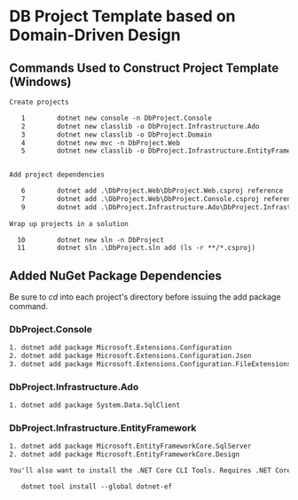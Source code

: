 # DB Project Template based on Domain-Driven Design

## Commands Used to Construct Project Template (Windows)

```txt
Create projects

   1        dotnet new console -n DbProject.Console
   2        dotnet new classlib -o DbProject.Infrastructure.Ado
   3        dotnet new classlib -o DbProject.Domain
   4        dotnet new mvc -n DbProject.Web
   5        dotnet new classlib -o DbProject.Infrastructure.EntityFramework


Add project dependencies

   6        dotnet add .\DbProject.Web\DbProject.Web.csproj reference .\DbProject.Domain\DbProject.Domain.csproj .\DbProject.Infrastructure.Ado\DbProject.Infrastructure.Ado.csproj .\DbProject.Infrastructure.EntityFramework\DbProject.Infrastructure.EntityFramework.csproj
   7        dotnet add .\DbProject.Web\DbProject.Console.csproj reference .\DbProject.Domain\DbProject.Domain.csproj .\DbProject.Infrastructure.Ado\DbProject.Infrastructure.Ado.csproj .\DbProject.Infrastructure.EntityFramework\DbProject.Infrastructure.EntityFramework.csproj 
   9        dotnet add .\DbProject.Infrastructure.Ado\DbProject.Infrastructure.Ado.csproj reference .\DbProject.Domain\DbProject.Domain.csproj   7        dotnet add .\DbProject.Infrastructure.EntityFramework\DbProject.Infrastructure.EntityFramework.csproj reference .\DbProject.Domain\DbProject.Domain.csproj   
 
Wrap up projects in a solution

  10        dotnet new sln -n DbProject
  11        dotnet sln .\DbProject.sln add (ls -r **/*.csproj)
  ```

## Added NuGet Package Dependencies
Be sure to *cd* into each project's directory before issuing the add package command.

### DbProject.Console

```txt
1. dotnet add package Microsoft.Extensions.Configuration
2. dotnet add package Microsoft.Extensions.Configuration.Json
3. dotnet add package Microsoft.Extensions.Configuration.FileExtensions
```

### DbProject.Infrastructure.Ado

```txt
1. dotnet add package System.Data.SqlClient
```

### DbProject.Infrastructure.EntityFramework

```txt
1. dotnet add package Microsoft.EntityFrameworkCore.SqlServer
2. dotnet add package Microsoft.EntityFrameworkCore.Design

You'll also want to install the .NET Core CLI Tools. Requires .NET Core SDK (you likely already have this if you've taken CS 366).

   dotnet tool install --global dotnet-ef
```
